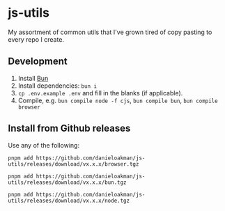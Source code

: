 # js-utils

My assortment of common utils that I've grown tired of copy pasting to every repo I create.

## Development

1. Install [Bun](https://bun.sh/)
2. Install dependencies: `bun i`
3. `cp .env.example .env` and fill in the blanks (if applicable).
4. Compile, e.g. `bun compile node -f cjs`, `bun compile bun`, `bun compile browser`

## Install from Github releases

Use any of the following:

`pnpm add https://github.com/danieloakman/js-utils/releases/download/vx.x.x/browser.tgz`

`pnpm add https://github.com/danieloakman/js-utils/releases/download/vx.x.x/bun.tgz`

`pnpm add https://github.com/danieloakman/js-utils/releases/download/vx.x.x/node.tgz`
